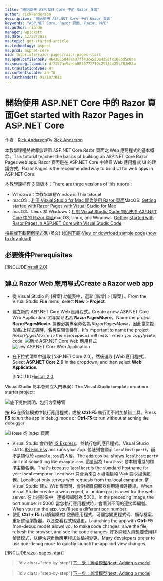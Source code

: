 ```yaml
---
title: "開始使用 ASP.NET Core 中的 Razor 頁面"
author: rick-anderson
description: "開始使用 ASP.NET Core 中的 Razor 頁面"
keywords: "ASP.NET Core, Razor 頁面, Razor, MVC"
ms.author: riande
manager: wpickett
ms.date: 12/22/2017
ms.topic: get-started-article
ms.technology: aspnet
ms.prod: aspnet-core
uid: tutorials/razor-pages/razor-pages-start
ms.openlocfilehash: 4643665d48ca07ff43ce52064291fc106bd5c8ac
ms.sourcegitcommit: df2157ae9aeea0075772719c29784425c783e82a
ms.translationtype: HT
ms.contentlocale: zh-TW
ms.lasthandoff: 01/10/2018
---
```

# <a name="get-started-with-razor-pages-in-aspnet-core"></a><span data-ttu-id="fb0df-104">開始使用 ASP.NET Core 中的 Razor 頁面</span><span class="sxs-lookup"><span data-stu-id="fb0df-104">Get started with Razor Pages in ASP.NET Core</span></span>

<span data-ttu-id="fb0df-105">作者：[Rick Anderson](https://twitter.com/RickAndMSFT)</span><span class="sxs-lookup"><span data-stu-id="fb0df-105">By [Rick Anderson](https://twitter.com/RickAndMSFT)</span></span>

<span data-ttu-id="fb0df-106">本教學課程將教導您建置 ASP.NET Core Razor 頁面之 Web 應用程式的基本概念。</span><span class="sxs-lookup"><span data-stu-id="fb0df-106">This tutorial teaches the basics of building an ASP.NET Core Razor Pages web app.</span></span> <span data-ttu-id="fb0df-107">Razor 頁面是在 ASP.NET Core 中建置 Web 應用程式 UI 的建議方式。</span><span class="sxs-lookup"><span data-stu-id="fb0df-107">Razor Pages is the recommended way to build UI for web apps in ASP.NET Core.</span></span>

<span data-ttu-id="fb0df-108">本教學課程有 3 個版本：</span><span class="sxs-lookup"><span data-stu-id="fb0df-108">There are three versions of this tutorial:</span></span>

* <span data-ttu-id="fb0df-109">Windows：本教學課程</span><span class="sxs-lookup"><span data-stu-id="fb0df-109">Windows: This tutorial</span></span>
* <span data-ttu-id="fb0df-110">macOS：[利用 Visual Studio for Mac 開始使用 Razor 頁面](xref:tutorials/razor-pages-mac/razor-pages-start)</span><span class="sxs-lookup"><span data-stu-id="fb0df-110">MacOS: [Getting started with Razor Pages with Visual Studio for Mac](xref:tutorials/razor-pages-mac/razor-pages-start)</span></span>
* <span data-ttu-id="fb0df-111">macOS、Linux 和 Windows：[利用 Visual Studio Code 開始使用 ASP.NET Core 中的 Razor 頁面](xref:tutorials/razor-pages-vsc/razor-pages-start)</span><span class="sxs-lookup"><span data-stu-id="fb0df-111">macOS, Linux, and Windows: [Getting started with Razor Pages in ASP.NET Core with Visual Studio Code](xref:tutorials/razor-pages-vsc/razor-pages-start)</span></span>

<span data-ttu-id="fb0df-112">[檢視或下載範例程式碼](https://github.com/aspnet/Docs/tree/master/aspnetcore/tutorials/razor-pages/razor-pages-start/sample/RazorPagesMovie) \(英文\) ([如何下載](xref:tutorials/index#how-to-download-a-sample))</span><span class="sxs-lookup"><span data-stu-id="fb0df-112">[View or download sample code](https://github.com/aspnet/Docs/tree/master/aspnetcore/tutorials/razor-pages/razor-pages-start/sample/RazorPagesMovie) ([how to download](xref:tutorials/index#how-to-download-a-sample))</span></span>

## <a name="prerequisites"></a><span data-ttu-id="fb0df-113">必要條件</span><span class="sxs-lookup"><span data-stu-id="fb0df-113">Prerequisites</span></span>

[!INCLUDE[install 2.0](../../includes/install2.0.md)]

## <a name="create-a-razor-web-app"></a><span data-ttu-id="fb0df-114">建立 Razor Web 應用程式</span><span class="sxs-lookup"><span data-stu-id="fb0df-114">Create a Razor web app</span></span>

* <span data-ttu-id="fb0df-115">從 Visual Studio 的 [檔案] 功能表中，選取 [新增] > [專案] 。</span><span class="sxs-lookup"><span data-stu-id="fb0df-115">From the Visual Studio **File** menu, select **New** > **Project**.</span></span>
* <span data-ttu-id="fb0df-116">建立新的 ASP.NET Core Web 應用程式。</span><span class="sxs-lookup"><span data-stu-id="fb0df-116">Create a new ASP.NET Core Web Application.</span></span> <span data-ttu-id="fb0df-117">將專案命名為 **RazorPagesMovie**。</span><span class="sxs-lookup"><span data-stu-id="fb0df-117">Name the project **RazorPagesMovie**.</span></span> <span data-ttu-id="fb0df-118">請務必將專案命名為 *RazorPagesMovie*，因此當您複製/貼上程式碼時，名稱空間會相符。</span><span class="sxs-lookup"><span data-stu-id="fb0df-118">It's important to name the project *RazorPagesMovie* so the namespaces will match when you copy/paste code.</span></span>
  <span data-ttu-id="fb0df-119">![新增 ASP.NET Core Web 應用程式](../../mvc/razor-pages/index/_static/np.png)</span><span class="sxs-lookup"><span data-stu-id="fb0df-119">![new ASP.NET Core Web Application](../../mvc/razor-pages/index/_static/np.png)</span></span>
* <span data-ttu-id="fb0df-120">在下拉式清單中選取 [ASP.NET Core 2.0]，然後選取 [Web 應用程式]。</span><span class="sxs-lookup"><span data-stu-id="fb0df-120">Select **ASP.NET Core 2.0** in the dropdown, and then select **Web Application**.</span></span>

  [!INCLUDE[install 2.0](../../includes/dotnetcore-on-dotnetfx-vs.md)]

<span data-ttu-id="fb0df-121">Visual Studio 範本會建立入門專案：</span><span class="sxs-lookup"><span data-stu-id="fb0df-121">The Visual Studio template creates a starter project:</span></span>

![底下提供說明，包括方案總管](razor-pages-start/_static/se.png)

<span data-ttu-id="fb0df-123">按 **F5** 在偵錯模式中執行應用程式，或按 **Ctrl-F5** 執行而不附加偵錯工具。</span><span class="sxs-lookup"><span data-stu-id="fb0df-123">Press **F5** to run the app in debug mode or **Ctrl-F5** to run without attaching the debugger</span></span>

![Home 或 Index 頁面](razor-pages-start/_static/home.png)

* <span data-ttu-id="fb0df-125">Visual Studio 會啟動 [IIS Express](https://docs.microsoft.com/iis/extensions/introduction-to-iis-express/iis-express-overview)，並執行您的應用程式。</span><span class="sxs-lookup"><span data-stu-id="fb0df-125">Visual Studio starts [IIS Express](https://docs.microsoft.com/iis/extensions/introduction-to-iis-express/iis-express-overview) and runs your app.</span></span> <span data-ttu-id="fb0df-126">位址列會顯示 `localhost:port#`，而不是類似於 `example.com` 的內容。</span><span class="sxs-lookup"><span data-stu-id="fb0df-126">The address bar shows `localhost:port#` and not something like `example.com`.</span></span> <span data-ttu-id="fb0df-127">這是因為 `localhost` 是本機電腦的標準主機名稱。</span><span class="sxs-lookup"><span data-stu-id="fb0df-127">That's because `localhost` is the standard hostname for your local computer.</span></span> <span data-ttu-id="fb0df-128">Localhost 只會為來自本機電腦的 Web 要求提供服務。</span><span class="sxs-lookup"><span data-stu-id="fb0df-128">Localhost only serves web requests from the local computer.</span></span> <span data-ttu-id="fb0df-129">當 Visual Studio 建立 Web 專案時，會對網頁伺服器使用隨機連接埠。</span><span class="sxs-lookup"><span data-stu-id="fb0df-129">When Visual Studio creates a web project, a random port is used for the web server.</span></span> <span data-ttu-id="fb0df-130">在上述影像中，連接埠編號為 5000。</span><span class="sxs-lookup"><span data-stu-id="fb0df-130">In the preceding image, the port number is 5000.</span></span> <span data-ttu-id="fb0df-131">當您執行應用程式時，會看到不同的連接埠編號。</span><span class="sxs-lookup"><span data-stu-id="fb0df-131">When you run the app, you'll see a different port number.</span></span>
* <span data-ttu-id="fb0df-132">使用 **Ctrl + F5** (非偵錯模式) 啟動應用程式，可讓您變更程式碼、儲存檔案、重新整理瀏覽器，以及查看程式碼變更。</span><span class="sxs-lookup"><span data-stu-id="fb0df-132">Launching the app with **Ctrl+F5** (non-debug mode) allows you to make code changes, save the file, refresh the browser, and see the code changes.</span></span> <span data-ttu-id="fb0df-133">許多開發人員想要使用非偵錯模式，以便快速啟動應用程式並檢視變更。</span><span class="sxs-lookup"><span data-stu-id="fb0df-133">Many developers prefer to use non-debug mode to quickly launch the app and view changes.</span></span>

[!INCLUDE[razor-pages-start](../../includes/RP/razor-pages-start.md)]

>[!div class="step-by-step"]
[<span data-ttu-id="fb0df-134">下一步：新增模型</span><span class="sxs-lookup"><span data-stu-id="fb0df-134">Next: Adding a model</span></span>](xref:tutorials/razor-pages/model)

>[!div class="step-by-step"]
[<span data-ttu-id="fb0df-135">下一步：新增模型</span><span class="sxs-lookup"><span data-stu-id="fb0df-135">Next: Adding a model</span></span>](xref:tutorials/razor-pages/model)
